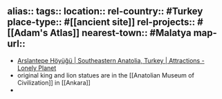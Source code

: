 alias::
tags::
location::
rel-country:: #Turkey
place-type:: #[[ancient site]]
rel-projects:: #[[Adam's Atlas]]
nearest-town:: #Malatya
map-url::
-
- [Arslantepe Höyüğü | Southeastern Anatolia, Turkey | Attractions - Lonely Planet](https://www.lonelyplanet.com/turkey/malatya/attractions/arslantepe-hoeyuegue/a/poi-sig/1262812/1004551)
- original king and lion statues are in the [[Anatolian Museum of Civilization]] in [[Ankara]]
-
